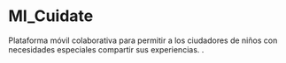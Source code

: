 # MI_Cuidate
Plataforma móvil colaborativa para permitir a los ciudadores de niños con necesidades especiales compartir sus experiencias.
.
